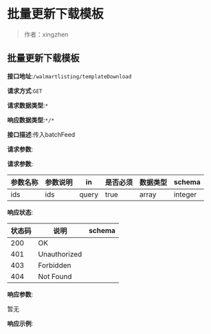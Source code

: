 # 批量更新下载模板

> 作者：xingzhen

## 批量更新下载模板


**接口地址**:`/walmartlisting/templateDownload`


**请求方式**:`GET`


**请求数据类型**:`*`


**响应数据类型**:`*/*`


**接口描述**:传入batchFeed


**请求参数**:


**请求参数**:


| 参数名称 | 参数说明 | in    | 是否必须 | 数据类型 | schema |
| -------- | -------- | ----- | -------- | -------- | ------ |
|ids|ids|query|true|array|integer|


**响应状态**:


| 状态码 | 说明 | schema |
| -------- | -------- | ----- | 
|200|OK||
|401|Unauthorized||
|403|Forbidden||
|404|Not Found||


**响应参数**:


暂无


**响应示例**:
```javascript

```